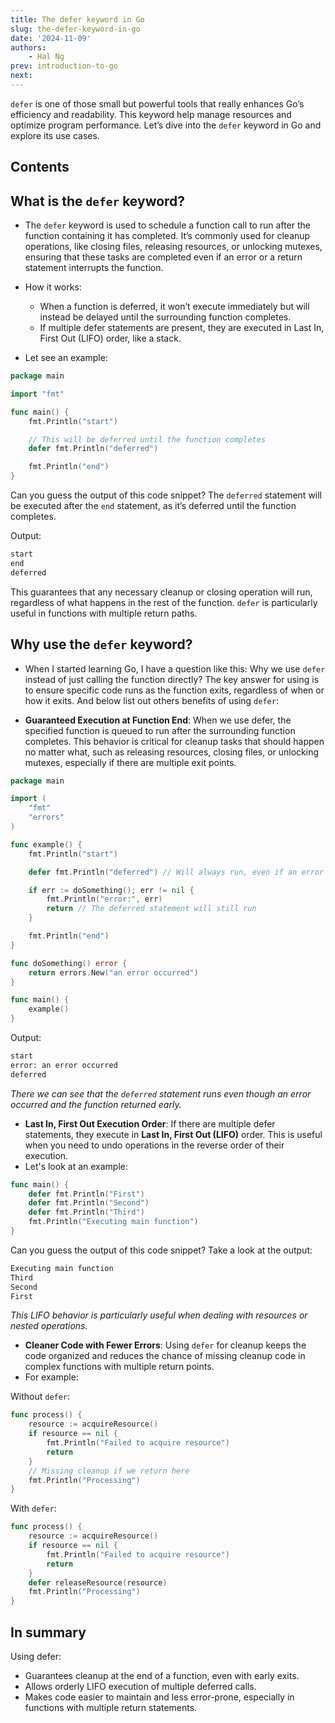 ```yaml
---
title: The defer keyword in Go
slug: the-defer-keyword-in-go
date: '2024-11-09'
authors: 
    - Hal Ng
prev: introduction-to-go
next: 
---
```


`defer` is one of those small but powerful tools that really enhances Go’s efficiency and readability. This keyword help manage resources and optimize program performance. Let’s dive into the `defer` keyword in Go and explore its use cases.

## Contents

## What is the `defer` keyword?

- The `defer` keyword is used to schedule a function call to run after the function containing it has completed. It’s commonly used for cleanup operations, like closing files, releasing resources, or unlocking mutexes, ensuring that these tasks are completed even if an error or a return statement interrupts the function.

- How it works:
  - When a function is deferred, it won’t execute immediately but will instead be delayed until the surrounding function completes.
  - If multiple defer statements are present, they are executed in Last In, First Out (LIFO) order, like a stack.
- Let see an example:

```go
package main

import "fmt"

func main() {
    fmt.Println("start")

    // This will be deferred until the function completes
    defer fmt.Println("deferred")

    fmt.Println("end")
}
```

Can you guess the output of this code snippet? The `deferred` statement will be executed after the `end` statement, as it’s deferred until the function completes.

Output:

```bash
start
end
deferred
```

This guarantees that any necessary cleanup or closing operation will run, regardless of what happens in the rest of the function. `defer` is particularly useful in functions with multiple return paths.

## Why use the `defer` keyword?

- When I started learning Go, I have a question like this: Why we use `defer` instead of just calling the function directly? The key answer for using is to ensure specific code runs as the function exits, regardless of when or how it exits. And below list out others benefits of using `defer`:

- **Guaranteed Execution at Function End**: When we use defer, the specified function is queued to run after the surrounding function completes. This behavior is critical for cleanup tasks that should happen no matter what, such as releasing resources, closing files, or unlocking mutexes, especially if there are multiple exit points.

```go
package main

import (
    "fmt"
    "errors"
)

func example() {
    fmt.Println("start")

    defer fmt.Println("deferred") // Will always run, even if an error occurs

    if err := doSomething(); err != nil {
        fmt.Println("error:", err)
        return // The deferred statement will still run
    }

    fmt.Println("end")
}

func doSomething() error {
    return errors.New("an error occurred")
}

func main() {
    example()
}
```

Output:

```bash
start
error: an error occurred
deferred
```

*There we can see that the `deferred` statement runs even though an error occurred and the function returned early.*

- **Last In, First Out Execution Order**: If there are multiple defer statements, they execute in **Last In, First Out (LIFO)** order. This is useful when you need to undo operations in the reverse order of their execution.
- Let's look at an example:

```go
func main() {
    defer fmt.Println("First")
    defer fmt.Println("Second")
    defer fmt.Println("Third")
    fmt.Println("Executing main function")
}
```

Can you guess the output of this code snippet? Take a look at the output:

```bash
Executing main function
Third
Second
First
```

*This LIFO behavior is particularly useful when dealing with resources or nested operations.*

- **Cleaner Code with Fewer Errors**: Using `defer` for cleanup keeps the code organized and reduces the chance of missing cleanup code in complex functions with multiple return points.
- For example:

Without `defer`:

```go
func process() {
    resource := acquireResource()
    if resource == nil {
        fmt.Println("Failed to acquire resource")
        return
    }
    // Missing cleanup if we return here
    fmt.Println("Processing")
}
```

With `defer`:

```go
func process() {
    resource := acquireResource()
    if resource == nil {
        fmt.Println("Failed to acquire resource")
        return
    }
    defer releaseResource(resource)
    fmt.Println("Processing")
}
```

## In summary

Using defer:

- Guarantees cleanup at the end of a function, even with early exits.
- Allows orderly LIFO execution of multiple deferred calls.
- Makes code easier to maintain and less error-prone, especially in functions with multiple return statements.
  